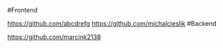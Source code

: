 #Frontend

https://github.com/abcdrefg
https://github.com/michalcieslik
#Backend

https://github.com/marcink2138
